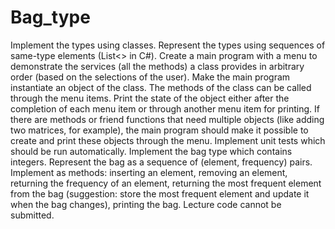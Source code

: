 # Bag_type
  Implement the types using classes. Represent the types using sequences of same-type
elements (List<> in C#).
  Create a main program with a menu to demonstrate the services (all the methods) a class
provides in arbitrary order (based on the selections of the user). Make the main program
instantiate an object of the class. The methods of the class can be called through the menu
items. Print the state of the object either after the completion of each menu item or through
another menu item for printing. If there are methods or friend functions that need multiple
objects (like adding two matrices, for example), the main program should make it possible to
create and print these objects through the menu.
  Implement unit tests which should be run automatically.
  Implement the bag type which contains integers. Represent the bag as a sequence of
(element, frequency) pairs. Implement as methods: inserting an element, removing an
element, returning the frequency of an element, returning the most frequent element
from the bag (suggestion: store the most frequent element and update it when the bag
changes), printing the bag. Lecture code cannot be submitted.
